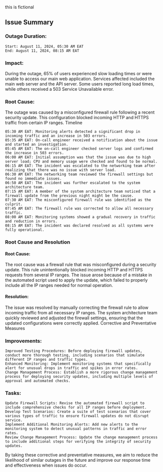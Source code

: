 this is fictional
## Issue Summary

### Outage Duration:

    Start: August 11, 2024, 05:30 AM EAT
    End: August 11, 2024, 08:15 AM EAT

### Impact:
During the outage, 65% of users experienced slow loading times or were unable to access our main web application. Services affected included the main web server and the API server. Some users reported long load times, while others received a 503 Service Unavailable error.

### Root Cause:
The outage was caused by a misconfigured firewall rule following a recent security update. This configuration blocked incoming HTTP and HTTPS traffic from certain IP ranges.
Timeline

    05:30 AM EAT: Monitoring alerts detected a significant drop in incoming traffic and an increase in 503 errors.
    05:35 AM EAT: On-call engineer received a notification about the issue and started an investigation.
    05:45 AM EAT: The on-call engineer checked server logs and confirmed the increase in 503 errors.
    06:00 AM EAT: Initial assumption was that the issue was due to high server load; CPU and memory usage were checked and found to be normal.
    06:15 AM EAT: The incident was escalated to the networking team after realizing that there was no issue with server load.
    06:30 AM EAT: The networking team reviewed the firewall settings but found no immediate issues.
    06:50 AM EAT: The incident was further escalated to the system architecture team.
    07:15 AM EAT: A member of the system architecture team noticed that a firewall update from the previous night might be the cause.
    07:30 AM EAT: The misconfigured firewall rule was identified as the culprit.
    07:45 AM EAT: The firewall rule was corrected to allow all necessary traffic.
    08:00 AM EAT: Monitoring systems showed a gradual recovery in traffic and reduction in errors.
    08:15 AM EAT: The incident was declared resolved as all systems were fully operational.

### Root Cause and Resolution

#### Root Cause:
The root cause was a firewall rule that was misconfigured during a security update. This rule unintentionally blocked incoming HTTP and HTTPS requests from several IP ranges. The issue arose because of a mistake in the automated script used to apply the update, which failed to properly include all the IP ranges needed for normal operation.

#### Resolution:
The issue was resolved by manually correcting the firewall rule to allow incoming traffic from all necessary IP ranges. The system architecture team quickly reviewed and adjusted the firewall settings, ensuring that the updated configurations were correctly applied.
Corrective and Preventative Measures

### Improvements:

    Improved Testing Procedures: Before deploying firewall updates, conduct more thorough testing, including scenarios that simulate different IP ranges and traffic types.
    Enhanced Monitoring: Implement monitoring systems that specifically alert for unusual drops in traffic and spikes in error rates.
    Change Management Process: Establish a more rigorous change management process for deploying security updates, including multiple levels of approval and automated checks.

### Tasks:

    Update Firewall Scripts: Revise the automated firewall script to include comprehensive checks for all IP ranges before deployment.
    Develop Test Scenarios: Create a suite of test scenarios that cover various types of traffic to ensure firewall updates do not disrupt service.
    Implement Additional Monitoring Alerts: Add new alerts to the monitoring system to detect unusual patterns in traffic and error rates.
    Review Change Management Process: Update the change management process to include additional steps for verifying the integrity of security updates.

By taking these corrective and preventative measures, we aim to reduce the likelihood of similar outages in the future and improve our response time and effectiveness when issues do occur.
